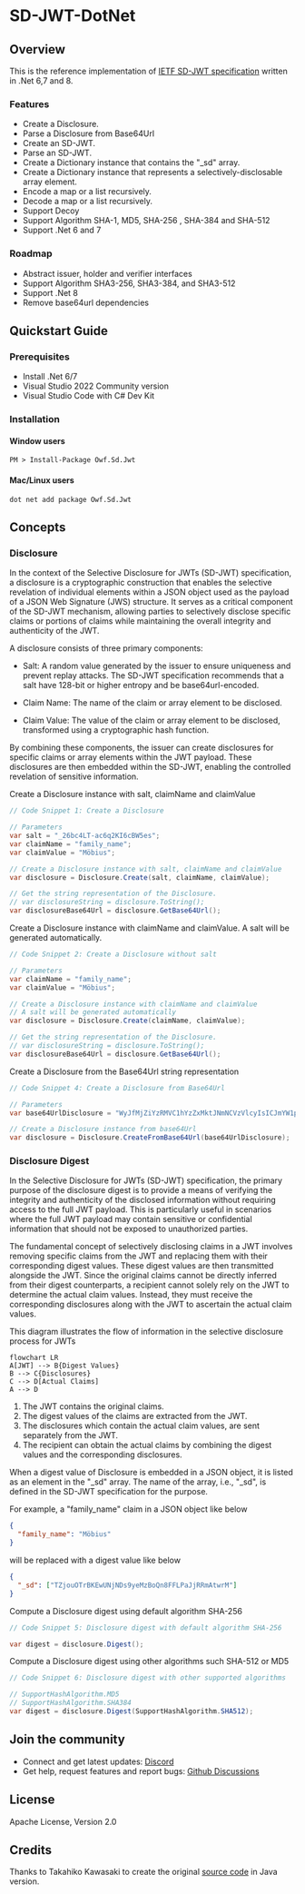 # SD-JWT-DotNet

## Overview

This is the reference implementation of [IETF SD-JWT specification](https://datatracker.ietf.org/doc/draft-ietf-oauth-selective-disclosure-jwt/) written in .Net 6,7 and 8.

### Features

- Create a Disclosure.
- Parse a Disclosure from Base64Url
- Create an SD-JWT.
- Parse an SD-JWT.
- Create a Dictionary instance that contains the "\_sd" array.
- Create a Dictionary instance that represents a selectively-disclosable
  array element.
- Encode a map or a list recursively.
- Decode a map or a list recursively.
- Support Decoy
- Support Algorithm SHA-1, MD5, SHA-256 , SHA-384 and SHA-512
- Support .Net 6 and 7

### Roadmap

- Abstract issuer, holder and verifier interfaces
- Support Algorithm SHA3-256, SHA3-384, and SHA3-512
- Support .Net 8
- Remove base64url dependencies

## Quickstart Guide

### Prerequisites

- Install .Net 6/7
- Visual Studio 2022 Community version
- Visual Studio Code with C# Dev Kit

### Installation

#### Window users

```
PM > Install-Package Owf.Sd.Jwt
```

#### Mac/Linux users

```
dot net add package Owf.Sd.Jwt
```

## Concepts

### Disclosure

In the context of the Selective Disclosure for JWTs (SD-JWT) specification, a disclosure is a cryptographic construction that enables the selective revelation of individual elements within a JSON object used as the payload of a JSON Web Signature (JWS) structure. It serves as a critical component of the SD-JWT mechanism, allowing parties to selectively disclose specific claims or portions of claims while maintaining the overall integrity and authenticity of the JWT.

A disclosure consists of three primary components:

- Salt: A random value generated by the issuer to ensure uniqueness and prevent replay attacks. The SD-JWT specification recommends that a salt have 128-bit or higher entropy and be base64url-encoded.

- Claim Name: The name of the claim or array element to be disclosed.

- Claim Value: The value of the claim or array element to be disclosed, transformed using a cryptographic hash function.

By combining these components, the issuer can create disclosures for specific claims or array elements within the JWT payload. These disclosures are then embedded within the SD-JWT, enabling the controlled revelation of sensitive information.

Create a Disclosure instance with salt, claimName and claimValue

```csharp
// Code Snippet 1: Create a Disclosure

// Parameters
var salt = "_26bc4LT-ac6q2KI6cBW5es";
var claimName = "family_name";
var claimValue = "Möbius";

// Create a Disclosure instance with salt, claimName and claimValue
var disclosure = Disclosure.Create(salt, claimName, claimValue);

// Get the string representation of the Disclosure.
// var disclosureString = disclosure.ToString();
var disclosureBase64Url = disclosure.GetBase64Url();
```

Create a Disclosure instance with claimName and claimValue. A salt will be generated automatically.

```csharp
// Code Snippet 2: Create a Disclosure without salt

// Parameters
var claimName = "family_name";
var claimValue = "Möbius";

// Create a Disclosure instance with claimName and claimValue
// A salt will be generated automatically
var disclosure = Disclosure.Create(claimName, claimValue);

// Get the string representation of the Disclosure.
// var disclosureString = disclosure.ToString();
var disclosureBase64Url = disclosure.GetBase64Url();

```

Create a Disclosure from the Base64Url string representation

```csharp
// Code Snippet 4: Create a Disclosure from Base64Url

// Parameters
var base64UrlDisclosure = "WyJfMjZiYzRMVC1hYzZxMktJNmNCVzVlcyIsICJmYW1pbHlfbmFtZSIsICJNw7ZiaXVzIl0";

// Create a Disclosure instance from base64Url
var disclosure = Disclosure.CreateFromBase64Url(base64UrlDisclosure);
```

### Disclosure Digest

In the Selective Disclosure for JWTs (SD-JWT) specification, the primary purpose of the disclosure digest is to provide a means of verifying the integrity and authenticity of the disclosed information without requiring access to the full JWT payload. This is particularly useful in scenarios where the full JWT payload may contain sensitive or confidential information that should not be exposed to unauthorized parties.

The fundamental concept of selectively disclosing claims in a JWT involves removing specific claims from the JWT and replacing them with their corresponding digest values. These digest values are then transmitted alongside the JWT. Since the original claims cannot be directly inferred from their digest counterparts, a recipient cannot solely rely on the JWT to determine the actual claim values. Instead, they must receive the corresponding disclosures along with the JWT to ascertain the actual claim values.

This diagram illustrates the flow of information in the selective disclosure process for JWTs

```mermaid
flowchart LR
A[JWT] --> B{Digest Values}
B --> C{Disclosures}
C --> D[Actual Claims]
A --> D
```

1. The JWT contains the original claims.
2. The digest values of the claims are extracted from the JWT.
3. The disclosures which contain the actual claim values, are sent separately from the JWT.
4. The recipient can obtain the actual claims by combining the digest values and the corresponding disclosures.

When a digest value of Disclosure is embedded in a JSON object, it is listed as an element in the "\_sd" array. The name of the array, i.e., "\_sd", is defined in the SD-JWT specification for the purpose.

For example, a "family_name" claim in a JSON object like below

```json
{
  "family_name": "Möbius"
}
```

will be replaced with a digest value like below

```json
{
  "_sd": ["TZjouOTrBKEwUNjNDs9yeMzBoQn8FFLPaJjRRmAtwrM"]
}
```

Compute a Disclosure digest using default algorithm SHA-256

```C#
// Code Snippet 5: Disclosure digest with default algorithm SHA-256

var digest = disclosure.Digest();
```

Compute a Disclosure digest using other algorithms such SHA-512 or MD5

```C#
// Code Snippet 6: Disclosure digest with other supported algorithms

// SupportHashAlgorithm.MD5
// SupportHashAlgorithm.SHA384
var digest = disclosure.Digest(SupportHashAlgorithm.SHA512);
```

## Join the community

- Connect and get latest updates: [Discord](https://discord.gg)
- Get help, request features and report bugs: [Github Discussions](https://)

## License

Apache License, Version 2.0

## Credits

Thanks to Takahiko Kawasaki to create the original [source code](https://github.com/authlete/sd-jwt) in Java version.
